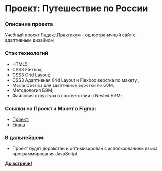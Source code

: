 # Проект: Путешествие по России

### Описание проекта
Учебный проект [Яндекс.Практикум](https://practicum.yandex.ru/) - одностраничный сайт с адаптивным дизайном.
### Стэк технологий
* HTML5;
* CSS3 Flexbox;
* CSS3 Grid Layout;
* CSS3 Адаптивная Grid Layout и Flexbox верстка по макету ;
* Media Queries для адаптивной верстки по БЭМ;
* Методология БЭМ;
* Файловая структура в соответствии с Nested БЭМ;

### Ссылки на Проект и Макет в Figma:
- [Проект](https://github.com/vecoweb22/russian-travel);
- [Figma](https://www.figma.com/file/5S2WSbEFL6awjVWJ0NWL8Q/Sprint-3_-Russia-_-desktop-%2B-mobile?node-id=28503%3A0)

### В дальнейшем:
- Проект будет доработан и оптимизирован с использованием языка программирования JavaScript.

**[До встречи!](https://github.com/vecoweb22?tab=repositories)**
